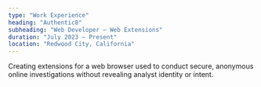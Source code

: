```yaml
---
type: "Work Experience"
heading: "Authentic8"
subheading: "Web Developer – Web Extensions"
duration: "July 2023 – Present"
location: "Redwood City, California"
---
```


Creating extensions for a web browser used to conduct secure, anonymous online investigations without revealing analyst identity or intent.
